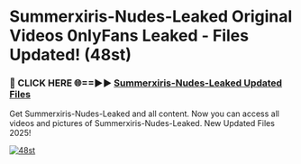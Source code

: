 # Summerxiris-Nudes-Leaked Original Videos 0nlyFans Leaked - Files Updated! (48st)

<h3>🔴 CLICK HERE 🌐==►► <a href="https://tinyurl.com/5h6xmrr3" rel="nofollow">Summerxiris-Nudes-Leaked Updated Files</a></h3>

Get Summerxiris-Nudes-Leaked and all content. Now you can access all videos and pictures of Summerxiris-Nudes-Leaked. New Updated Files 2025!

[![48st](https://i.imgur.com/KVD873Z.gif)](https://tinyurl.com/5h6xmrr3)
